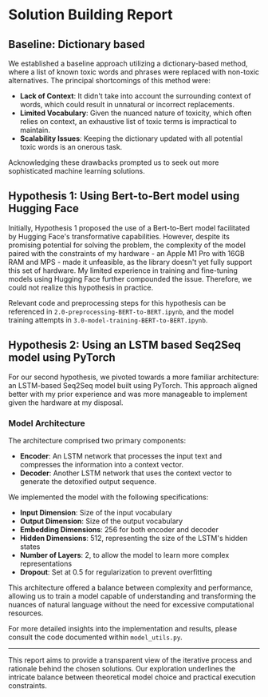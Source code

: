 # Solution Building Report

## Baseline: Dictionary based

We established a baseline approach utilizing a dictionary-based method, where a list of known toxic words and phrases were replaced with non-toxic alternatives. The principal shortcomings of this method were:

- **Lack of Context**: It didn't take into account the surrounding context of words, which could result in unnatural or incorrect replacements.
- **Limited Vocabulary**: Given the nuanced nature of toxicity, which often relies on context, an exhaustive list of toxic terms is impractical to maintain.
- **Scalability Issues**: Keeping the dictionary updated with all potential toxic words is an onerous task.

Acknowledging these drawbacks prompted us to seek out more sophisticated machine learning solutions.

## Hypothesis 1: Using Bert-to-Bert model using Hugging Face

Initially, Hypothesis 1 proposed the use of a Bert-to-Bert model facilitated by Hugging Face's transformative capabilities. However, despite its promising potential for solving the problem, the complexity of the model paired with the constraints of my hardware - an Apple M1 Pro with 16GB RAM and MPS - made it unfeasible, as the library doesn't yet fully support this set of hardware. My limited experience in training and fine-tuning models using Hugging Face further compounded the issue. Therefore, we could not realize this hypothesis in practice.

Relevant code and preprocessing steps for this hypothesis can be referenced in `2.0-preprocessing-BERT-to-BERT.ipynb`, and the model training attempts in `3.0-model-training-BERT-to-BERT.ipynb`.

## Hypothesis 2: Using an LSTM based Seq2Seq model using PyTorch

For our second hypothesis, we pivoted towards a more familiar architecture: an LSTM-based Seq2Seq model built using PyTorch. This approach aligned better with my prior experience and was more manageable to implement given the hardware at my disposal.

### Model Architecture

The architecture comprised two primary components:

- **Encoder**: An LSTM network that processes the input text and compresses the information into a context vector.
- **Decoder**: Another LSTM network that uses the context vector to generate the detoxified output sequence.

We implemented the model with the following specifications:

- **Input Dimension**: Size of the input vocabulary
- **Output Dimension**: Size of the output vocabulary
- **Embedding Dimensions**: 256 for both encoder and decoder
- **Hidden Dimensions**: 512, representing the size of the LSTM's hidden states
- **Number of Layers**: 2, to allow the model to learn more complex representations
- **Dropout**: Set at 0.5 for regularization to prevent overfitting

This architecture offered a balance between complexity and performance, allowing us to train a model capable of understanding and transforming the nuances of natural language without the need for excessive computational resources.

For more detailed insights into the implementation and results, please consult the code documented within `model_utils.py`.

---

This report aims to provide a transparent view of the iterative process and rationale behind the chosen solutions. Our exploration underlines the intricate balance between theoretical model choice and practical execution constraints.

